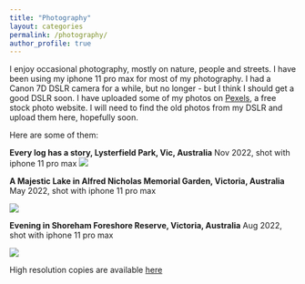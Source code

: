 ```yaml
---
title: "Photography"
layout: categories
permalink: /photography/
author_profile: true
---
```


I enjoy occasional photography, mostly on nature, people and streets. I have been using my iphone 11 pro max for most of my photography. I had a Canon 7D DSLR camera for a while, but no longer - but I think I should get a good DSLR soon. I have uploaded some of my photos on [Pexels](https://www.pexels.com/@roshan-sharma-517632505/), a free stock photo website. I will need to find the old photos from my DSLR and upload them here, hopefully soon. 

Here are some of them: 

**Every log has a story, Lysterfield Park, Vic, Australia** Nov 2022, shot with iphone 11 pro max
![](https://images.pexels.com/photos/16280505/pexels-photo-16280505.jpeg?auto=compress&cs=tinysrgb&w=1260&h=750&dpr=1) 

**A Majestic Lake in Alfred Nicholas Memorial Garden, Victoria, Australia** May 2022, shot with iphone 11 pro max

![](https://images.pexels.com/photos/16279184/pexels-photo-16279184.jpeg?auto=compress&cs=tinysrgb&w=1260&h=750&dpr=1) 


**Evening in Shoreham Foreshore Reserve, Victoria, Australia** Aug 2022, shot with iphone 11 pro max

![](https://images.pexels.com/photos/16280160/pexels-photo-16280160.jpeg?auto=compress&cs=tinysrgb&w=1260&h=750&dpr=1
)


High resolution copies are available [here](https://www.pexels.com/@roshan-sharma-517632505/) 




